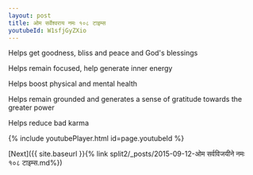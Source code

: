 ```yaml
---
layout: post
title: ओम सर्वेश्वराय नमः १०८ टाइम्स
youtubeId: W1sfjGyZXio
---
```

 
 
Helps get goodness, bliss and peace and God's blessings
 
Helps remain focused, help generate inner energy 
 
Helps boost physical and mental health 
 
Helps remain grounded and generates a sense of gratitude towards the greater power 
 
Helps reduce bad karma
 
 
 
 


{% include youtubePlayer.html id=page.youtubeId %}
 
[Next]({{ site.baseurl }}{% link  split2/_posts/2015-09-12-ओम सर्वविजयीने नमः १०८ टाइम्स.md%})
 

